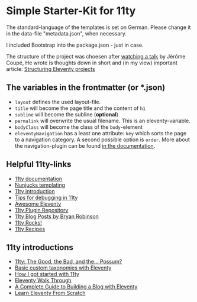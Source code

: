 # Simple Starter-Kit for 11ty

The standard-language of the templates is set on German. Please change it in the data-file "metadata.json", when necessary.

I included Bootstrap into the package.json - just in case.

The structure of the project was choesen after [watching a talk](https://www.youtube.com/watch?v=boZiLtx8p3Q) by Jérôme Coupé, He wrote is thoughts down in short and (in my view) important article: [Structuring Eleventy projects](https://www.webstoemp.com/blog/eleventy-projects-structure/)
## The variables in the frontmatter (or *.json)

- ``layout`` defines the used layout-file.
- ``title`` will become the page title and the content of ``h1``
- ``subline`` will become the subline (**optional**)
- ``permalink`` will overwrite the usual filename. This is an eleventy-variable.
- ``bodyClass`` will become the class of the ``body``-element
- ``eleventyNavigation`` has a least one attribute: ``key`` which sorts the page to a navigation category. A second possible option is ``order``. More about the navigation-plugin can be found [in the documentation](https://www.11ty.dev/docs/plugins/navigation/).

## Helpful 11ty-links

- [11ty documentation](https://www.11ty.dev/docs/)
- [Nunjucks templating](https://mozilla.github.io/nunjucks/templating.html)
- [11ty introduction](https://github.com/jeromecoupe/iad_eleventy_introduction/blob/master/eleventy_introduction_en.md)
- [Tips for debugging in 11ty](https://griffa.dev/posts/tips-for-debugging-in-11ty/)
- [Awesome Eleventy](https://github.com/chrissy-dev/awesome-eleventy)
- [11ty Plugin Repository](https://plug11ty.com/)
- [11ty Blog Posts by Bryan Robinson](https://bryanlrobinson.com/blog/category/11ty)
- [11ty Rocks!](https://11ty.rocks/)
- [11ty Recipes](https://11ty.recipes/)

## 11ty introductions
- [11ty: The Good, the Bad, and the... Possum?](https://www.aleksandrhovhannisyan.com/blog/eleventy-the-good-the-bad-and-the-possum/)
- [Basic custom taxonomies with Eleventy](https://www.webstoemp.com/blog/basic-custom-taxonomies-with-eleventy/)
- [How I got started with 11ty](https://griffa.dev/posts/how-i-got-started-with-11ty/)
- [Eleventy Walk Through ](https://rphunt.github.io/eleventy-walkthrough/)
- [A Complete Guide to Building a Blog with Eleventy](https://cfjedimaster.github.io/eleventy-blog-guide/guide.html)
- [Learn Eleventy From Scratch](https://learneleventyfromscratch.com/)


